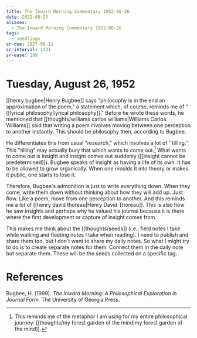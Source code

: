 ```yaml
---
title: The Inward Morning Commentary 1952-08-26
date: 2022-08-25
aliases:
  - The Inward Morning Commentary 1952-08-26
tags:
  - seedlings
sr-due: 2027-08-11
sr-interval: 1431
sr-ease: 289
---
```

# Tuesday, August 26, 1952

[[henry bugbee|Henry Bugbee]] says "philosophy is in the end an approximation of the poem," a statement which, of course, reminds me of "[[lyrical philosophy|lyrical philosophy]]." Before he wrote these words, he mentioned that [[thoughts/williams carlos williams|Williams Carlos Williams]] said that writing a poem involves moving between one perception to another instantly. This should be philosophy then, according to Bugbee.

He differentiates this from usual "research," which involves a lot of ''tilling.'' This "tilling" may actually bury that which wants to come out.[^1] What wants to come out is insight and insight comes out suddenly ([[insight cannot be predetermined]]). Bugbee speaks of insight as having a life of its own. It has to be allowed to grow organically. When one moulds it into theory or makes it public, one starts to lose it.

Therefore, Bugbee's admonition is just to write everything down. When they come, write them down without thinking about how they will add up. Just flow. Like a poem, move from one perception to another. And this reminds me a lot of [[henry david thoreau|Henry David Thoreau]]. This is also how he saw insights and perhaps why he valued his journal because it is there where the first development or capture of insight comes from. 

This makes me think about the [[thoughts/seeds]] (i.e., field notes I take while walking and fleeting notes I take when reading). I need to publish and share them too, but I don't want to share my daily notes. So what I might try to do is to create separate notes for them. Connect them in the daily note but separate them. These will be the seeds collected on a specific tag.

[^1]: This reminds me of the metaphor I am using for my entire philosophical journey: [[thoughts/my forest garden of the mind|my forest garden of the mind]].

# References

Bugbee, H. (1999). _The Inward Morning: A Philosophical Exploration in Journal Form_. The University of Georgia Press.
